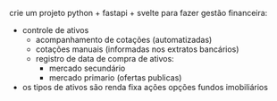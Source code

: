 crie um projeto python + fastapi + svelte
para fazer gestão financeira:
- controle de ativos
   - acompanhamento de cotações (automatizadas)
   - cotações manuais (informadas nos extratos bancários)
   - registro de data de compra de ativos:
      - mercado secundário
      - mercado primario (ofertas publicas)
- os tipos de ativos são
renda fixa
ações
opções
fundos imobiliários